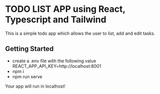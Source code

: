 # TODO LIST APP using React, Typescript and Tailwind
This is a simple todo app which allows the user to list, add and edit tasks.
## Getting Started
- create a .env file with the following value
    REACT_APP_API_KEY=http://localhost:8001
- npm i 
- npm run serve

Your app will run in localhost!
